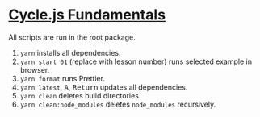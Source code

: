 # [Cycle.js Fundamentals](https://egghead.io/courses/cycle-js-fundamentals)

All scripts are run in the root package.

1. `yarn` installs all dependencies.
2. `yarn start 01` (replace with lesson number) runs selected example in browser.
3. `yarn format` runs Prettier.
4. `yarn latest`, <kbd>A</kbd>, <kbd>Return</kbd> updates all dependencies.
5. `yarn clean` deletes build directories.
6. `yarn clean:node_modules` deletes `node_modules` recursively.
